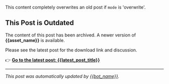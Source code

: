 <!-- TUTORIAL-START -->
This content completely overwrites an old post if `mode` is 'overwrite'.
<!-- TUTORIAL-END -->

## This Post is Outdated

The content of this post has been archived. A newer version of **{{asset_name}}** is available.

Please see the latest post for the download link and discussion.

👉 [**Go to the latest post: {{latest_post_title}}**]({{latest_post_url}})

---
*This post was automatically updated by [{{bot_name}}](https://github.com/{{bot_repo}}).*
